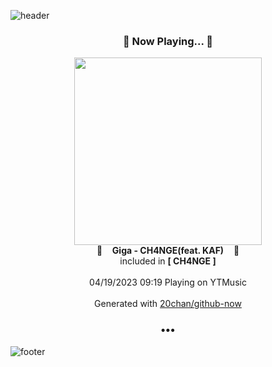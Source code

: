 ![header](https://capsule-render.vercel.app/api?type=wave&height=170&section=header&fontColor=090707&fontAlignX=45&fontAlignY=65&fontSize=100)

<h3 align="center">🎵 Now Playing... 🎵</h3>
<p align="center">
  <a href="https://music.youtube.com/watch?v=hBaO3ObMDpI">
    <img width="300" src="https://lh3.googleusercontent.com/QjEgn2NSOWP14KBnjWjkjq51ekrZvRH3yVwocyJmrjkWV6V08-1iOpfuCuyaM38d_4z9WX_nc5UDeQJF">
  </a>
  <br>
  🎵&nbsp&nbsp&nbsp <b>Giga - CH4NGE(feat. KAF)</b> &nbsp&nbsp&nbsp🎵
  <br>
  included in <b>[ CH4NGE ]</b>
  
  <br />
  <br />
  04/19/2023 09:19 Playing on YTMusic
  <br />
  <br />
  Generated with <a href="https://github.com/20chan/github-now">20chan/github-now</a>
</p>

<h3 align="center">•••</h3>

![footer](https://capsule-render.vercel.app/api?type=wave&height=150&section=footer)

